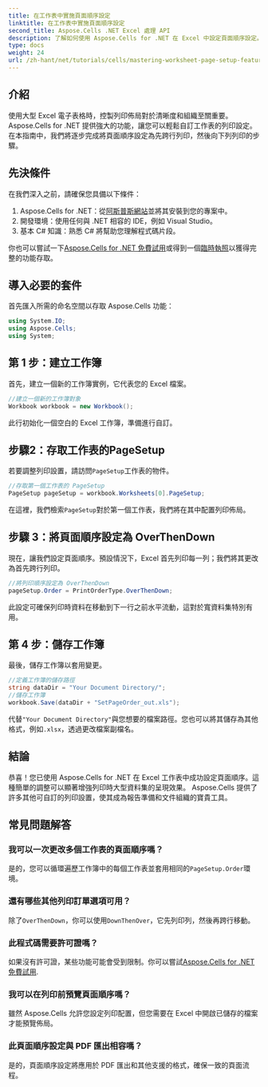 ```yaml
---
title: 在工作表中實施頁面順序設定
linktitle: 在工作表中實施頁面順序設定
second_title: Aspose.Cells .NET Excel 處理 API
description: 了解如何使用 Aspose.Cells for .NET 在 Excel 中設定頁面順序設定。本逐步指南示範如何先跨行列印，然後再向下列列印，確保大型電子表格整齊地顯示在紙上。
type: docs
weight: 24
url: /zh-hant/net/tutorials/cells/mastering-worksheet-page-setup-features/implement-page-order-settings/
---
```

## 介紹

使用大型 Excel 電子表格時，控製列印佈局對於清晰度和組織至關重要。 Aspose.Cells for .NET 提供強大的功能，讓您可以輕鬆自訂工作表的列印設定。在本指南中，我們將逐步完成將頁面順序設定為先跨行列印，然後向下列列印的步驟。

## 先決條件

在我們深入之前，請確保您具備以下條件：

1. Aspose.Cells for .NET：從[阿斯普斯網站](https://releases.aspose.com/cells/net/)並將其安裝到您的專案中。
2. 開發環境：使用任何與 .NET 相容的 IDE，例如 Visual Studio。
3. 基本 C# 知識：熟悉 C# 將幫助您理解程式碼片段。

你也可以嘗試一下[Aspose.Cells for .NET 免費試用](https://releases.aspose.com/)或得到一個[臨時執照](https://purchase.aspose.com/temporary-license/)以獲得完整的功能存取。

## 導入必要的套件

首先匯入所需的命名空間以存取 Aspose.Cells 功能：

```csharp
using System.IO;
using Aspose.Cells;
using System;
```

## 第 1 步：建立工作簿

首先，建立一個新的工作簿實例，它代表您的 Excel 檔案。

```csharp
//建立一個新的工作簿對象
Workbook workbook = new Workbook();
```

此行初始化一個空白的 Excel 工作簿，準備進行自訂。

## 步驟2：存取工作表的PageSetup

若要調整列印設置，請訪問`PageSetup`工作表的物件。

```csharp
//存取第一個工作表的 PageSetup
PageSetup pageSetup = workbook.Worksheets[0].PageSetup;
```

在這裡，我們檢索`PageSetup`對於第一個工作表，我們將在其中配置列印佈局。

## 步驟 3：將頁面順序設定為 OverThenDown

現在，讓我們設定頁面順序。預設情況下，Excel 首先列印每一列；我們將其更改為首先跨行列印。

```csharp
//將列印順序設定為 OverThenDown
pageSetup.Order = PrintOrderType.OverThenDown;
```

此設定可確保列印時資料在移動到下一行之前水平流動，這對於寬資料集特別有用。

## 第 4 步：儲存工作簿

最後，儲存工作簿以套用變更。

```csharp
//定義工作簿的儲存路徑
string dataDir = "Your Document Directory/";
//儲存工作簿
workbook.Save(dataDir + "SetPageOrder_out.xls");
```

代替`"Your Document Directory"`與您想要的檔案路徑。您也可以將其儲存為其他格式，例如`.xlsx`，透過更改檔案副檔名。

## 結論

恭喜！您已使用 Aspose.Cells for .NET 在 Excel 工作表中成功設定頁面順序。這種簡單的調整可以顯著增強列印時大型資料集的呈現效果。 Aspose.Cells 提供了許多其他可自訂的列印設置，使其成為報告準備和文件組織的寶貴工具。

## 常見問題解答

### 我可以一次更改多個工作表的頁面順序嗎？

是的，您可以循環遍歷工作簿中的每個工作表並套用相同的`PageSetup.Order`環境。

### 還有哪些其他列印訂單選項可用？

除了`OverThenDown`，你可以使用`DownThenOver`，它先列印列，然後再跨行移動。

### 此程式碼需要許可證嗎？

如果沒有許可證，某些功能可能會受到限制。你可以嘗試[Aspose.Cells for .NET 免費試用](https://releases.aspose.com/).

### 我可以在列印前預覽頁面順序嗎？

雖然 Aspose.Cells 允許您設定列印配置，但您需要在 Excel 中開啟已儲存的檔案才能預覽佈局。

### 此頁面順序設定與 PDF 匯出相容嗎？

是的，頁面順序設定將應用於 PDF 匯出和其他支援的格式，確保一致的頁面流程。